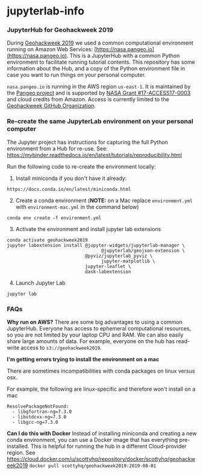 # jupyterlab-info

### JupyterHub for Geohackweek 2019

During [Geohackweek 2019](https://geohackweek.github.io) we used a common computational environment running on Amazon Web Services: [https://nasa.pangeo.io](https://nasa.pangeo.io). This is a JupyterHub with a common Python environment to facilitate running tutorial contents. This repository has some information about the Hub, and a copy of the Python environment file in case you want to run things on your personal computer.

`nasa.pangeo.io` is running in the AWS region `us-east-1`. It is maintained by the [Pangeo project](http://pangeo.io) and is supported by [NASA Grant #17-ACCESS17-0003](https://github.com/pangeo-data/nasa-access-17) and cloud credits from Amazon. Access is currently limited to the [Geohackweek GitHub Organization](https://github.com/geohackweek). 


### Re-create the same JupyterLab environment on your personal computer

The Jupyter project has instructions for capturing the full Python environment from a Hub for re-use. See: https://mybinder.readthedocs.io/en/latest/tutorials/reproducibility.html

Run the following code to re-create the environment locally:

1) Install miniconda if you don't have it already:
```
https://docs.conda.io/en/latest/miniconda.html
```

2) Create a conda environment (**NOTE:** on a Mac replace `environment.yml` with `environment-mac.yml` in the command below)
```
conda env create -f environment.yml
```

3) Activate the environment and install jupyter lab extensions
```
conda activate geohackweek2019
jupyter labextension install @jupyter-widgets/jupyterlab-manager \
			                       @jupyterlab/geojson-extension \
                             @pyviz/jupyterlab_pyviz \
			                       jupyter-matplotlib \
                             jupyter-leaflet \
                             dask-labextension
```

4) Launch Jupyter Lab
```
jupyter lab
```

### FAQs

**Why run on AWS?** There are some big advantages to using a common JupyterHub. Everyone has access to ephemeral computational resources, so you are not limited by your laptop CPU and RAM. We can also easily share large amounts of data. For example, everyone on the hub has read-write access to `s3://geohackweek2019`. 

**I'm getting errors trying to install the environment on a mac**

There are sometimes incompatibilities with conda packages on linux versus osx. 

For example, the following are linux-specific and therefore won't install on a mac
```
ResolvePackageNotFound:
  - libgfortran-ng=7.3.0
  - libstdcxx-ng=7.3.0
  - libgcc-ng=7.3.0
```

**Can I do this with Docker**
Instead of installing miniconda and creating a new conda environment, you can use a Docker image that has everything pre-installed. This is helpful for running the hub in a different Cloud-provider region. See https://cloud.docker.com/u/scottyhq/repository/docker/scottyhq/geohackweek2019
`docker pull scottyhq/geohackweek2019:2019-08-01`


